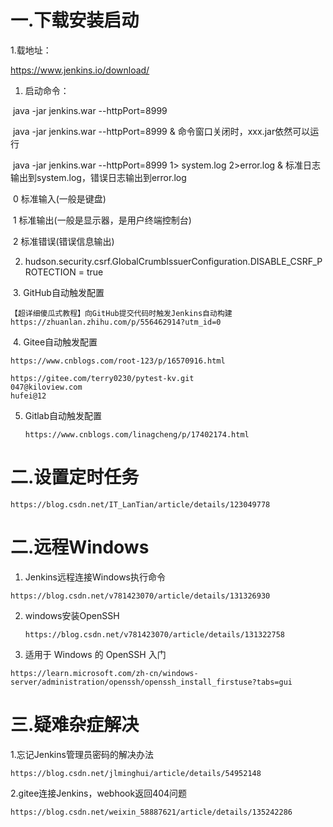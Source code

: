





# 一.下载安装启动

1.载地址：

https://www.jenkins.io/download/





1. 启动命令：   

  ​	java -jar jenkins.war --httpPort=8999 

  ​	java -jar jenkins.war --httpPort=8999 &    命令窗口关闭时，xxx.jar依然可以运行

  ​	java -jar jenkins.war --httpPort=8999  1> system.log 2>error.log &	标准日志输出到system.log，错误日志输出到error.log 

  ​    0 标准输入(一般是键盘)

  ​	1 标准输出(一般是显示器，是用户终端控制台)

  ​	2 标准错误(错误信息输出)





2. hudson.security.csrf.GlobalCrumbIssuerConfiguration.DISABLE_CSRF_PROTECTION = true





​	3. GitHub自动触发配置

```
【超详细傻瓜式教程】向GitHub提交代码时触发Jenkins自动构建
https://zhuanlan.zhihu.com/p/556462914?utm_id=0
```



​	4. Gitee自动触发配置

```
https://www.cnblogs.com/root-123/p/16570916.html
```

```
https://gitee.com/terry0230/pytest-kv.git
047@kiloview.com
hufei@12
```



5. Gitlab自动触发配置

   ```
   https://www.cnblogs.com/linagcheng/p/17402174.html
   ```

   

# 二.设置定时任务

```
https://blog.csdn.net/IT_LanTian/article/details/123049778
```



# 二.远程Windows

1. Jenkins远程连接Windows执行命令

```
https://blog.csdn.net/v781423070/article/details/131326930
```

2. windows安装OpenSSH

   ```
   https://blog.csdn.net/v781423070/article/details/131322758
   ```

3. 适用于 Windows 的 OpenSSH 入门

```
https://learn.microsoft.com/zh-cn/windows-server/administration/openssh/openssh_install_firstuse?tabs=gui
```



# 三.疑难杂症解决

1.忘记Jenkins管理员密码的解决办法

```
https://blog.csdn.net/jlminghui/article/details/54952148
```

2.gitee连接Jenkins，webhook返回404问题

```
https://blog.csdn.net/weixin_58887621/article/details/135242286
```

